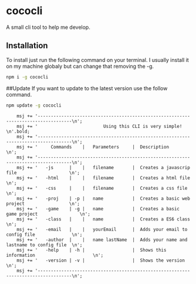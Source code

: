 # cococli
A small cli tool to help me develop.


## Installation
To install just run the following command on your terminal. I usually install it on my machine globaly but can change that removing the -g.
```bash
npm i -g cococli 
```

##Update
If you want to update to the latest version use the follow command.

```bash
npm update -g cococli
```

```
	msj += '-----------------------------------------------------------------------------------\n';
	msj += '                         Using this CLI is very simple!                            \n'.bold;
	msj += '-----------------------------------------------------------------------------------\n';
	msj += '     Commands    |   Parameters     |  Description                                 \n';
	msj += '-----------------------------------------------------------------------------------\n';
	msj += '   -js      |  	 |   filename       |  Creates a javascrip file                    \n';
	msj += '   -html    |  	 |   filename       |  Creates a html file                         \n';
	msj += '   -css     |	 |   filename       |  Creates a css file                          \n';
	msj += '   -proj    | -p |   name           |  Creates a basic web project                 \n';
	msj += '   -game    | -g |   name           |  Creates a basic game project                \n';
	msj += '   -class   |  	 |   name           |  Creates a ES6 class                         \n';
	msj += '   -email   |  	 |   yourEmail      |  Adds your email to config file              \n';
	msj += '   -author  |    |   name lastName  |  Adds your name and lastname to config file  \n';
	msj += '   -help    | -h |                  |  Shows this information                      \n';
	msj += '   -version | -v |                  |  Shows the version		                   \n';
	msj += '-----------------------------------------------------------------------------------\n';
```

